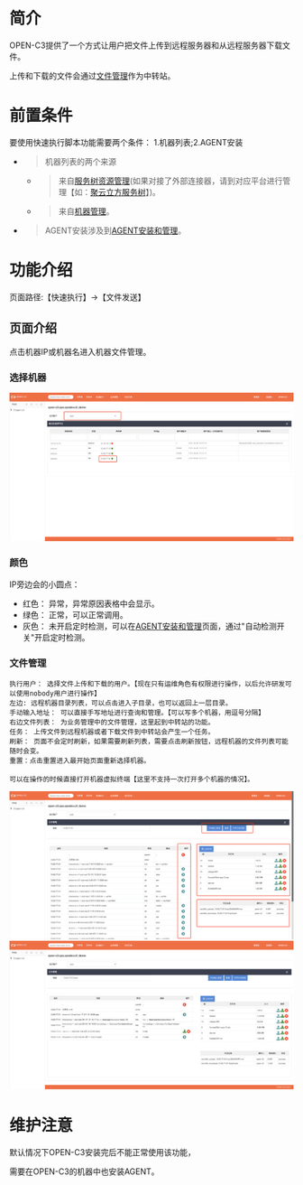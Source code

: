 # 简介

OPEN-C3提供了一个方式让用户把文件上传到远程服务器和从远程服务器下载文件。

上传和下载的文件会通过[文件管理](/文件管理/README.md)作为中转站。

# 前置条件

要使用快速执行脚本功能需要两个条件： 1.机器列表;2.AGENT安装

* > 机器列表的两个来源
   * > 来自[服务树资源管理](/服务树资源管理/README.md)(如果对接了外部连接器，请到对应平台进行管理【如：[聚云立方服务树](https://console.polymericcloud.com/setting/settingGroup/setuptree)】)。
   * > 来自[机器管理](/机器管理/README.md)。

* > AGENT安装涉及到[AGENT安装和管理](/AGENT安装和管理/README.md)。

# 功能介绍

页面路径:【快速执行】->【文件发送】

## 页面介绍

点击机器IP或机器名进入机器文件管理。

### 选择机器
![选择机器](/文件发送/images/选择机器.png)

### 颜色

IP旁边会的小圆点：

* 红色： 异常，异常原因表格中会显示。
* 绿色： 正常，可以正常调用。
* 灰色： 未开启定时检测，可以在[AGENT安装和管理](/AGENT安装和管理/README.md)页面，通过"自动检测开关"开启定时检测。

### 文件管理
```
执行用户： 选择文件上传和下载的用户。【现在只有运维角色有权限进行操作，以后允许研发可以使用nobody用户进行操作】
左边: 远程机器目录列表，可以点击进入子目录，也可以返回上一层目录。
手动输入地址： 可以直接手写地址进行查询和管理。【可以写多个机器，用逗号分隔】
右边文件列表： 为业务管理中的文件管理，这里起到中转站的功能。
任务： 上传文件到远程机器或者下载文件到中转站会产生一个任务。
刷新： 页面不会定时刷新，如果需要刷新列表，需要点击刷新按钮，远程机器的文件列表可能随时会变。
重置：点击重置进入最开始页面重新选择机器。

可以在操作的时候直接打开机器虚拟终端【这里不支持一次打开多个机器的情况】。
```
![文件管理](/文件发送/images/文件管理.png)
![文件管理2](/文件发送/images/文件管理2.png)

# 维护注意

默认情况下OPEN-C3安装完后不能正常使用该功能，

需要在OPEN-C3的机器中也安装AGENT。
